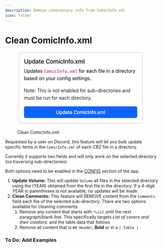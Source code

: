 ```yaml
---
description: Remove unnecessary info from ComicInfo.xml
icon: folder
---
```


# Clean ComicInfo.xml

<figure><img src="../../.gitbook/assets/xml.png" alt=""><figcaption><p>Clean ComicInfo.xml</p></figcaption></figure>

Requested by a user on Discord, this feature will let you bulk update specific items in the `ComicInfo.xml` of each _CBZ_ file in a directory.&#x20;

Currently it supports two fields and will only work on the selected directory (no traversing sub-directories).&#x20;

Both options need to be enabled in the [CONFIG](../../getting-started/publish-your-docs-1.md) section of the app.

1. **Update Volume:** This will update `Volume` all files in the selected directory using the (YEAR) obtained from the first file in the directory. If a 4-digit YEAR in parentheses is not available, no updates will be made.
2. **Clean Comments:** This feature will REMOVE content from the `Comments` field each file of the selected sub-directory. There are two options available for cleaning comments.
   1. Remove any content that starts with `*List` until the next paragraph/blank line. This specifically targets _List of covers and their creators:_ and the table data that follows
   2. Remove all content that is `## Header`, **Bold** or in a `| Table |`

### To Do: Add Examples
